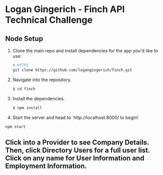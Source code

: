 # Logan Gingerich - Finch API Technical Challenge

## Node Setup

1. Clone the main repo and install dependencies for the app you'd like to use:

    ```bash
    # HTTPS
    git clone https://github.com/logangingerich/finch.git 
    ```

2. Navigate into the repository.

    ```bash
    $ cd finch
    ```

3. Install the dependencies.
    ```bash
    $ npm install
    ```

4. Start the server and head to `http://localhost:8000/ to begin!

```sh
npm start
```

## Click into a Provider to see Company Details. Then, click Directory Users for a full user list. Click on any name for User Information and Employment Information.